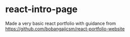# react-intro-page
Made a very basic react portfolio with guidance from https://github.com/bobangajicsm/react-portfolio-website
